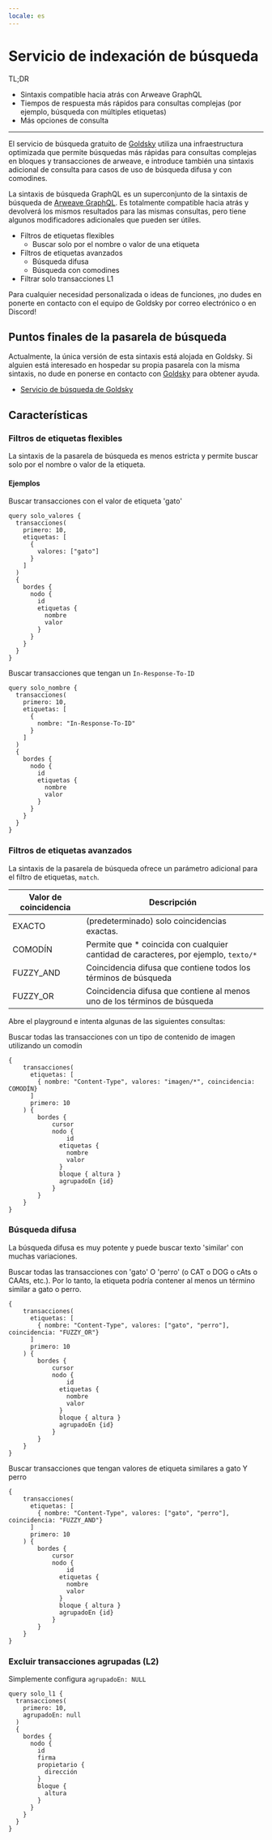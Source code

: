 ```yaml
---
locale: es
---
```

# Servicio de indexación de búsqueda

TL;DR

- Sintaxis compatible hacia atrás con Arweave GraphQL
- Tiempos de respuesta más rápidos para consultas complejas (por ejemplo, búsqueda con múltiples etiquetas)
- Más opciones de consulta
---

El servicio de búsqueda gratuito de [Goldsky](https://goldsky.com) utiliza una infraestructura optimizada que permite búsquedas más rápidas para consultas complejas en bloques y transacciones de arweave, e introduce también una sintaxis adicional de consulta para casos de uso de búsqueda difusa y con comodines.

La sintaxis de búsqueda GraphQL es un superconjunto de la sintaxis de búsqueda de [Arweave GraphQL](./queryingArweave.md). Es totalmente compatible hacia atrás y devolverá los mismos resultados para las mismas consultas, pero tiene algunos modificadores adicionales que pueden ser útiles.

- Filtros de etiquetas flexibles
  - Buscar solo por el nombre o valor de una etiqueta
- Filtros de etiquetas avanzados
  - Búsqueda difusa
  - Búsqueda con comodines
- Filtrar solo transacciones L1

Para cualquier necesidad personalizada o ideas de funciones, ¡no dudes en ponerte en contacto con el equipo de Goldsky por correo electrónico o en Discord!


## Puntos finales de la pasarela de búsqueda

Actualmente, la única versión de esta sintaxis está alojada en Goldsky. Si alguien está interesado en hospedar su propia pasarela con la misma sintaxis, no dude en ponerse en contacto con [Goldsky](https://goldsky.com) para obtener ayuda.

- [Servicio de búsqueda de Goldsky](https://arweave-search.goldsky.com/graphql)

## Características

### Filtros de etiquetas flexibles

La sintaxis de la pasarela de búsqueda es menos estricta y permite buscar solo por el nombre o valor de la etiqueta.

#### Ejemplos
Buscar transacciones con el valor de etiqueta 'gato'

```graphql:no-line-numbers
query solo_valores {
  transacciones(
    primero: 10,
    etiquetas: [
      {
        valores: ["gato"]
      }
    ]
  ) 
  {
    bordes {
      nodo {
        id
        etiquetas {
          nombre
          valor
        }
      }
    }
  }
}
```

Buscar transacciones que tengan un `In-Response-To-ID`

```graphql:no-line-numbers
query solo_nombre {
  transacciones(
    primero: 10,
    etiquetas: [
      {
        nombre: "In-Response-To-ID"
      }
    ]
  ) 
  {
    bordes {
      nodo {
        id
        etiquetas {
          nombre
          valor
        }
      }
    }
  }
}
```


### Filtros de etiquetas avanzados

La sintaxis de la pasarela de búsqueda ofrece un parámetro adicional para el filtro de etiquetas, `match`.

| Valor de coincidencia | Descripción | 
|-------------|-------------|
| EXACTO | (predeterminado) solo coincidencias exactas. |
| COMODÍN | Permite que * coincida con cualquier cantidad de caracteres, por ejemplo, `texto/*` |
| FUZZY_AND | Coincidencia difusa que contiene todos los términos de búsqueda |
| FUZZY_OR | Coincidencia difusa que contiene al menos uno de los términos de búsqueda |


Abre el playground e intenta algunas de las siguientes consultas:

Buscar todas las transacciones con un tipo de contenido de imagen utilizando un comodín
```graphql:no-line-numbers
{
    transacciones(        
      etiquetas: [
        { nombre: "Content-Type", valores: "imagen/*", coincidencia: COMODÍN}
      ]
      primero: 10
    ) {
        bordes {
            cursor
            nodo {
                id
              etiquetas {
                nombre
                valor
              }
              bloque { altura }
              agrupadoEn {id}
            }
        }
    }
}
```

### Búsqueda difusa

La búsqueda difusa es muy potente y puede buscar texto 'similar' con muchas variaciones.

Buscar todas las transacciones con 'gato' O 'perro' (o CAT o DOG o cAts o CAAts, etc.). Por lo tanto, la etiqueta podría contener al menos un término similar a gato o perro.

```graphql:no-line-numbers
{
    transacciones(        
      etiquetas: [
        { nombre: "Content-Type", valores: ["gato", "perro"], coincidencia: "FUZZY_OR"}
      ]
      primero: 10
    ) {
        bordes {
            cursor
            nodo {
                id
              etiquetas {
                nombre
                valor
              }
              bloque { altura }
              agrupadoEn {id}
            }
        }
    }
}
```

Buscar transacciones que tengan valores de etiqueta similares a gato Y perro
```graphql:no-line-numbers
{
    transacciones(        
      etiquetas: [
        { nombre: "Content-Type", valores: ["gato", "perro"], coincidencia: "FUZZY_AND"}
      ]
      primero: 10
    ) {
        bordes {
            cursor
            nodo {
                id
              etiquetas {
                nombre
                valor
              }
              bloque { altura }
              agrupadoEn {id}
            }
        }
    }
}
```

### Excluir transacciones agrupadas (L2)

Simplemente configura `agrupadoEn: NULL`

```graphql:no-line-numbers
query solo_l1 {
  transacciones(
    primero: 10,
    agrupadoEn: null
  ) 
  {
    bordes {
      nodo {
        id
        firma
        propietario {
          dirección
        }
        bloque {
          altura
        }
      }
    }
  }
}
```